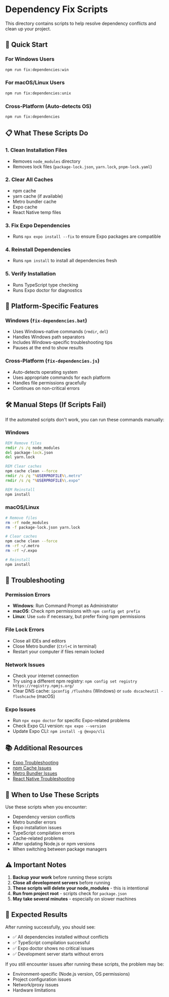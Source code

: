 # Dependency Fix Scripts

This directory contains scripts to help resolve dependency conflicts and clean up your project.

## 🚀 Quick Start

### For Windows Users

```bash
npm run fix:dependencies:win
```

### For macOS/Linux Users

```bash
npm run fix:dependencies:unix
```

### Cross-Platform (Auto-detects OS)

```bash
npm run fix:dependencies
```

## 📋 What These Scripts Do

### 1. **Clean Installation Files**

- Removes `node_modules` directory
- Removes lock files (`package-lock.json`, `yarn.lock`, `pnpm-lock.yaml`)

### 2. **Clear All Caches**

- npm cache
- yarn cache (if available)
- Metro bundler cache
- Expo cache
- React Native temp files

### 3. **Fix Expo Dependencies**

- Runs `npx expo install --fix` to ensure Expo packages are compatible

### 4. **Reinstall Dependencies**

- Runs `npm install` to install all dependencies fresh

### 5. **Verify Installation**

- Runs TypeScript type checking
- Runs Expo doctor for diagnostics

## 🔧 Platform-Specific Features

### Windows (`fix-dependencies.bat`)

- Uses Windows-native commands (`rmdir`, `del`)
- Handles Windows path separators
- Includes Windows-specific troubleshooting tips
- Pauses at the end to show results

### Cross-Platform (`fix-dependencies.js`)

- Auto-detects operating system
- Uses appropriate commands for each platform
- Handles file permissions gracefully
- Continues on non-critical errors

## 🛠️ Manual Steps (If Scripts Fail)

If the automated scripts don't work, you can run these commands manually:

### Windows

```cmd
REM Remove files
rmdir /s /q node_modules
del package-lock.json
del yarn.lock

REM Clear caches
npm cache clean --force
rmdir /s /q "%USERPROFILE%\.metro"
rmdir /s /q "%USERPROFILE%\.expo"

REM Reinstall
npm install
```

### macOS/Linux

```bash
# Remove files
rm -rf node_modules
rm -f package-lock.json yarn.lock

# Clear caches
npm cache clean --force
rm -rf ~/.metro
rm -rf ~/.expo

# Reinstall
npm install
```

## 🚨 Troubleshooting

### Permission Errors

- **Windows**: Run Command Prompt as Administrator
- **macOS**: Check npm permissions with `npm config get prefix`
- **Linux**: Use `sudo` if necessary, but prefer fixing npm permissions

### File Lock Errors

- Close all IDEs and editors
- Close Metro bundler (`Ctrl+C` in terminal)
- Restart your computer if files remain locked

### Network Issues

- Check your internet connection
- Try using a different npm registry: `npm config set registry https://registry.npmjs.org/`
- Clear DNS cache: `ipconfig /flushdns` (Windows) or `sudo dscacheutil -flushcache` (macOS)

### Expo Issues

- Run `npx expo doctor` for specific Expo-related problems
- Check Expo CLI version: `npx expo --version`
- Update Expo CLI: `npm install -g @expo/cli`

## 📚 Additional Resources

- [Expo Troubleshooting](https://docs.expo.dev/troubleshooting/)
- [npm Cache Issues](https://docs.npmjs.com/cli/v8/commands/npm-cache)
- [Metro Bundler Issues](https://facebook.github.io/metro/docs/troubleshooting)
- [React Native Troubleshooting](https://reactnative.dev/docs/troubleshooting)

## 🔄 When to Use These Scripts

Use these scripts when you encounter:

- Dependency version conflicts
- Metro bundler errors
- Expo installation issues
- TypeScript compilation errors
- Cache-related problems
- After updating Node.js or npm versions
- When switching between package managers

## ⚠️ Important Notes

1. **Backup your work** before running these scripts
2. **Close all development servers** before running
3. **These scripts will delete your node_modules** - this is intentional
4. **Run from project root** - scripts check for `package.json`
5. **May take several minutes** - especially on slower machines

## 🎯 Expected Results

After running successfully, you should see:

- ✅ All dependencies installed without conflicts
- ✅ TypeScript compilation successful
- ✅ Expo doctor shows no critical issues
- ✅ Development server starts without errors

If you still encounter issues after running these scripts, the problem may be:

- Environment-specific (Node.js version, OS permissions)
- Project configuration issues
- Network/proxy issues
- Hardware limitations

